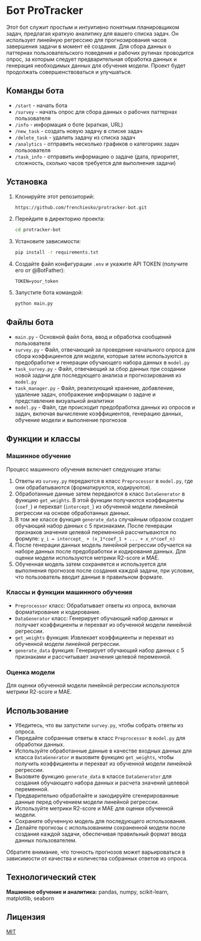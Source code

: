 # Бот ProTracker

Этот бот служит простым и интуитивно понятным планировщиком задач, предлагая краткую аналитику для вашего списка задач. Он использует линейную регрессию для прогнозирования часов завершения задачи в момент её создания. Для сбора данных о паттернах пользовательского поведения и рабочих рутинах проводится опрос, за которым следует предварительная обработка данных и генерация необходимых данных для обучения модели. Проект будет продолжать совершенствоваться и улучшаться.

## Команды бота

- `/start` - начать бота
- `/survey` - начать опрос для сбора данных о рабочих паттернах пользователя
- `/info` - информация о боте (краткая, URL)
- `/new_task` - создать новую задачу в списке задач
- `/delete_task` - удалить задачу из списка задач
- `/analytics` - отправить несколько графиков о категориях задач пользователя
- `/task_info` - отправить информацию о задаче (дата, приоритет, сложность, сколько часов требуется для выполнения задачи)

## Установка

1. Клонируйте этот репозиторий:

    ```bash
    https://github.com/frenchiesko/protracker-bot.git
    ```

2. Перейдите в директорию проекта:

    ```bash
    cd protracker-bot
    ```

3. Установите зависимости:

    ```bash
    pip install -r requirements.txt
    ```

4. Создайте файл конфигурации `.env` и укажите API TOKEN (получите его от @BotFather):

    ```
    TOKEN=your_token
    ```

5. Запустите бота командой:

    ```bash
    python main.py
    ```

## Файлы бота

- `main.py` - Основной файл бота, ввод и обработка сообщений пользователя
- `survey.py` - Файл, отвечающий за проведение начального опроса для сбора коэффициентов для модели, которые затем используются в предобработке и генерации обучающего набора данных в `model.py`
- `task_survey.py` - Файл, отвечающий за сбор данных при создании новой задачи для последующего анализа и прогнозирования из `model.py`
- `task_manager.py` - Файл, реализующий хранение, добавление, удаление задач, отображение информации о задаче и представление визуальной аналитики
- `model.py` - Файл, где происходит предобработка данных из опросов и задач, включая вычисление коэффициентов, генерацию данных, обучение модели и выполнение прогнозов

## Функции и классы

### Машинное обучение

Процесс машинного обучения включает следующие этапы:

1. Ответы из `survey.py` передаются в класс `Preprocessor` в `model.py`, где они обрабатываются (форматируются, кодируются).
2. Обработанные данные затем передаются в класс `DataGenerator` в функцию `get_weights`. В этой функции получаются коэффициенты (`coef_`) и перехват (`intercept_`) из обученной модели линейной регрессии на основе обработанных данных.
3. В том же классе функция `generate_data` случайным образом создает обучающий набор данных с 5 признаками. После генерации признаков значения целевой переменной рассчитываются по формуле: `y_i = intercept_ + (x_1*coef_1 + ... + x_n*coef_n)`
4. После генерации данных модель линейной регрессии обучается на наборе данных после предобработки и кодирования данных. Для оценки модели используются метрики R2-score и MAE.
5. Обученная модель затем сохраняется и используется для выполнения прогнозов после создания каждой задачи, при условии, что пользователь вводит данные в правильном формате.

### Классы и функции машинного обучения

- `Preprocessor` класс: Обрабатывает ответы из опроса, включая форматирование и кодирование.
- `DataGenerator` класс: Генерирует обучающий набор данных и получает коэффициенты и перехват из обученной модели линейной регрессии.
- `get_weights` функция: Извлекает коэффициенты и перехват из обученной модели линейной регрессии.
- `generate_data` функция: Генерирует обучающий набор данных с 5 признаками и рассчитывает значения целевой переменной.

### Оценка модели

Для оценки обученной модели линейной регрессии используются метрики R2-score и MAE.

## Использование

- Убедитесь, что вы запустили `survey.py`, чтобы собрать ответы из опроса.
- Передайте собранные ответы в класс `Preprocessor` в `model.py` для обработки данных.
- Используйте обработанные данные в качестве входных данных для класса `DataGenerator` и вызовите функцию `get_weights`, чтобы получить коэффициенты и перехват из обученной модели линейной регрессии.
- Вызовите функцию `generate_data` в классе `DataGenerator` для создания обучающего набора данных и расчета значений целевой переменной.
- Предварительно обработайте и закодируйте сгенерированные данные перед обучением модели линейной регрессии.
- Используйте метрики R2-score и MAE для оценки обученной модели.
- Сохраните обученную модель для последующего использования.
- Делайте прогнозы с использованием сохраненной модели после создания каждой задачи, обеспечивая правильный формат ввода данных пользователем.

Обратите внимание, что точность прогнозов может варьироваться в зависимости от качества и количества собранных ответов из опроса.

## Технологический стек

**Машинное обучение и аналитика:** pandas, numpy, scikit-learn, matplotlib, seaborn

## Лицензия

[MIT](https://choosealicense.com/licenses/mit/)
